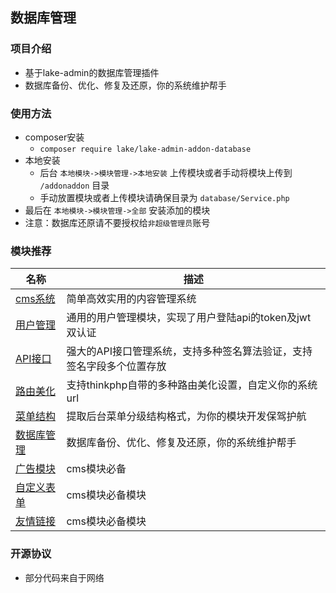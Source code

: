 ## 数据库管理


### 项目介绍

*  基于lake-admin的数据库管理插件
*  数据库备份、优化、修复及还原，你的系统维护帮手


### 使用方法 

*  composer安装
    * `composer require lake/lake-admin-addon-database`
*  本地安装
    * 后台 `本地模块->模块管理->本地安装` 上传模块或者手动将模块上传到 `/addonaddon` 目录
    * 手动放置模块或者上传模块请确保目录为 `database/Service.php`
*  最后在 `本地模块->模块管理->全部` 安装添加的模块
*  注意：数据库还原请不要授权给`非超级管理员`账号


### 模块推荐

| 名称 | 描述 |
| --- | --- |
| [cms系统](https://github.com/deatil/lake-admin-cms) | 简单高效实用的内容管理系统 |
| [用户管理](https://github.com/deatil/lake-admin-addon-luser) | 通用的用户管理模块，实现了用户登陆api的token及jwt双认证 |
| [API接口](https://github.com/deatil/lake-admin-addon-lapi) | 强大的API接口管理系统，支持多种签名算法验证，支持签名字段多个位置存放 |
| [路由美化](https://github.com/deatil/lake-admin-addon-lroute) | 支持thinkphp自带的多种路由美化设置，自定义你的系统url |
| [菜单结构](https://github.com/deatil/lake-admin-addon-lmenu) | 提取后台菜单分级结构格式，为你的模块开发保驾护航 |
| [数据库管理](https://github.com/deatil/lake-admin-addon-database) | 数据库备份、优化、修复及还原，你的系统维护帮手 |
| [广告模块](https://github.com/deatil/lake-admin-ad) | cms模块必备 |
| [自定义表单](https://github.com/deatil/lake-admin-form) | cms模块必备模块 |
| [友情链接](https://github.com/deatil/lake-admin-friendlink) | cms模块必备模块 |


### 开源协议

*  部分代码来自于网络
